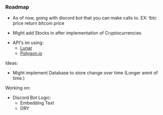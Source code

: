 ### Roadmap

- As of now, going with discord bot that you can make calls to. EX: !btc price return bitcoin price

- Might add Stocks in after implementation of Cryptocurrencies

* API's im using:
  - [Lunar](https://lunarcrush.com/developers/docs#)
  - [Polygon.io](https://polygon.io/)

Ideas:

- Might implement Database to store change over time (Longer amnt of time.)

Working on:

- Discord Bot Logic:
  - Embedding Text
  - DRY
